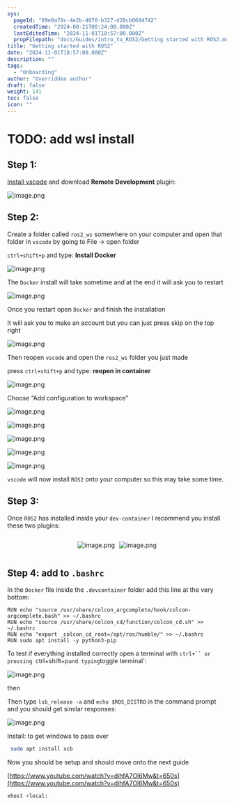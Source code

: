 ```yaml
---
sys:
  pageId: "89e0a78c-4e2b-4070-b327-d28cb0694742"
  createdTime: "2024-08-21T00:24:00.000Z"
  lastEditedTime: "2024-11-01T18:57:00.000Z"
  propFilepath: "docs/Guides/intro_to_ROS2/Getting started with ROS2.md"
title: "Getting started with ROS2"
date: "2024-11-01T18:57:00.000Z"
description: ""
tags:
  - "Onboarding"
author: "Overridden author"
draft: false
weight: 141
toc: false
icon: ""
---
```


# TODO: add wsl install

## Step 1:

[Install vscode](https://code.visualstudio.com/download) and download **Remote Development** plugin:

![image.png](https://prod-files-secure.s3.us-west-2.amazonaws.com/d518164a-d88e-44d1-a4ee-3adb3bd8bce0/efb52993-1881-4a40-b95e-6f020334f022/image.png?X-Amz-Algorithm=AWS4-HMAC-SHA256&X-Amz-Content-Sha256=UNSIGNED-PAYLOAD&X-Amz-Credential=ASIAZI2LB466UESLOPSH%2F20250508%2Fus-west-2%2Fs3%2Faws4_request&X-Amz-Date=20250508T132306Z&X-Amz-Expires=3600&X-Amz-Security-Token=IQoJb3JpZ2luX2VjEM3%2F%2F%2F%2F%2F%2F%2F%2F%2F%2FwEaCXVzLXdlc3QtMiJGMEQCIAZ6J%2FIEokk%2BpgxbzfhlulNkKbGoObzFdf3D2VRDnetTAiBVEytCGZsvsG4041xgQF7CQu62MoH%2BECv9a11l%2FnyNTSr%2FAwh2EAAaDDYzNzQyMzE4MzgwNSIMb4fkoXAodKqZjZmWKtwDCZdWZhV2nVR%2BDjpuQy5f2yr%2BhRiScrkjCYDLICfKtyk3qMSSQAfft5yfsQm7LzWwRyod1xAeiSmhFivu8p9YWo01HROfWvMCKPlby8d1MWkTxwrztFjIVBoWVmfloGsWPBjIPhTRCG5YCAo%2FYAMQ6VTUC0DHz4p8iCBK6O%2BLgTKcw1o8XjNvY2T8ZnXMLtSE0GRVqcapvQomVyvN8MHe9oPiA3LIFqOVUkPlD1hNetNYpTE2FERclnjow%2FKHxXIH3s2fx1dZphrckoSvDdd1JF1nf1rRTYv1ljUGNljgJkftaAEUpPnVCE%2FIBo3%2Fvmuaw%2FL0g0JG6bqi3Rbv1nJ9pezMAyJLS79BOFN5ee3QcQbQs4xs%2BQS9YMs1DtgoG0U0DKyTH%2FONuHKiHwrPsXuyA1%2BE0rcx23AmOXY2LIhoYDV6zrdRlS3yHqcrcszeN2sl%2F3ge7Sp5CFQClpT3Up9RlqCgP7c%2FyYHreEmOnNyZbbef3XHzFZsSSW2ZhS5jk6xkMfV0TTIr%2FpTiO0xnmyZkilrxEb2tBQqT3UeKLGIDxoHdlU6NhDwXsjQ2%2FwZOUV%2BQorGiFEXibvfjJ1ZetnQ310k30A5TSnzQjapQNOMsaIB%2BHaNYIOjd%2FYQKnCkw1MnywAY6pgHMRRnvMMO44AgL5NyGJ6FlfN%2BT6JEO7o8sEVK6%2B%2FJKRdiK%2B3y1OTohNo6fQRKRazz3pLmHSIsG6tCqO7RqRNQsRirTl3JegdBBKY7GVM%2FCZq1yALrOO4xb%2ByDAKRUW2TKDTEv4tTJgNWG5E%2B65yad74Ys%2FJcNQYG7ZZA5klenJmSS0mnC9ct1qNBX7WnzO%2FaliYKfOZorY%2FZFJqEAR3Zowk2jyhFmm&X-Amz-Signature=380a3d830962d9ed05805634d3b92e80821967de805bdfb965ea9d66a78e28dc&X-Amz-SignedHeaders=host&x-id=GetObject)

## Step 2:

Create a folder called `ros2_ws` somewhere on your computer and open that folder in `vscode` by going to File → open folder 

`ctrl+shift+p` and type: **Install Docker**

![image.png](https://prod-files-secure.s3.us-west-2.amazonaws.com/d518164a-d88e-44d1-a4ee-3adb3bd8bce0/2269dc0e-1cd5-47ff-bceb-c04ad9b2eab0/image.png?X-Amz-Algorithm=AWS4-HMAC-SHA256&X-Amz-Content-Sha256=UNSIGNED-PAYLOAD&X-Amz-Credential=ASIAZI2LB466UESLOPSH%2F20250508%2Fus-west-2%2Fs3%2Faws4_request&X-Amz-Date=20250508T132306Z&X-Amz-Expires=3600&X-Amz-Security-Token=IQoJb3JpZ2luX2VjEM3%2F%2F%2F%2F%2F%2F%2F%2F%2F%2FwEaCXVzLXdlc3QtMiJGMEQCIAZ6J%2FIEokk%2BpgxbzfhlulNkKbGoObzFdf3D2VRDnetTAiBVEytCGZsvsG4041xgQF7CQu62MoH%2BECv9a11l%2FnyNTSr%2FAwh2EAAaDDYzNzQyMzE4MzgwNSIMb4fkoXAodKqZjZmWKtwDCZdWZhV2nVR%2BDjpuQy5f2yr%2BhRiScrkjCYDLICfKtyk3qMSSQAfft5yfsQm7LzWwRyod1xAeiSmhFivu8p9YWo01HROfWvMCKPlby8d1MWkTxwrztFjIVBoWVmfloGsWPBjIPhTRCG5YCAo%2FYAMQ6VTUC0DHz4p8iCBK6O%2BLgTKcw1o8XjNvY2T8ZnXMLtSE0GRVqcapvQomVyvN8MHe9oPiA3LIFqOVUkPlD1hNetNYpTE2FERclnjow%2FKHxXIH3s2fx1dZphrckoSvDdd1JF1nf1rRTYv1ljUGNljgJkftaAEUpPnVCE%2FIBo3%2Fvmuaw%2FL0g0JG6bqi3Rbv1nJ9pezMAyJLS79BOFN5ee3QcQbQs4xs%2BQS9YMs1DtgoG0U0DKyTH%2FONuHKiHwrPsXuyA1%2BE0rcx23AmOXY2LIhoYDV6zrdRlS3yHqcrcszeN2sl%2F3ge7Sp5CFQClpT3Up9RlqCgP7c%2FyYHreEmOnNyZbbef3XHzFZsSSW2ZhS5jk6xkMfV0TTIr%2FpTiO0xnmyZkilrxEb2tBQqT3UeKLGIDxoHdlU6NhDwXsjQ2%2FwZOUV%2BQorGiFEXibvfjJ1ZetnQ310k30A5TSnzQjapQNOMsaIB%2BHaNYIOjd%2FYQKnCkw1MnywAY6pgHMRRnvMMO44AgL5NyGJ6FlfN%2BT6JEO7o8sEVK6%2B%2FJKRdiK%2B3y1OTohNo6fQRKRazz3pLmHSIsG6tCqO7RqRNQsRirTl3JegdBBKY7GVM%2FCZq1yALrOO4xb%2ByDAKRUW2TKDTEv4tTJgNWG5E%2B65yad74Ys%2FJcNQYG7ZZA5klenJmSS0mnC9ct1qNBX7WnzO%2FaliYKfOZorY%2FZFJqEAR3Zowk2jyhFmm&X-Amz-Signature=4e0cab2b699b71e4de55ae08bac1b7cdcb61c1632d455a6b4ac7d3d142f8d73a&X-Amz-SignedHeaders=host&x-id=GetObject)

The `Docker` install will take sometime and at the end it will ask you to restart

![image.png](https://prod-files-secure.s3.us-west-2.amazonaws.com/d518164a-d88e-44d1-a4ee-3adb3bd8bce0/ed233f78-be33-4b1f-b89c-9c346c0e961e/image.png?X-Amz-Algorithm=AWS4-HMAC-SHA256&X-Amz-Content-Sha256=UNSIGNED-PAYLOAD&X-Amz-Credential=ASIAZI2LB466UESLOPSH%2F20250508%2Fus-west-2%2Fs3%2Faws4_request&X-Amz-Date=20250508T132306Z&X-Amz-Expires=3600&X-Amz-Security-Token=IQoJb3JpZ2luX2VjEM3%2F%2F%2F%2F%2F%2F%2F%2F%2F%2FwEaCXVzLXdlc3QtMiJGMEQCIAZ6J%2FIEokk%2BpgxbzfhlulNkKbGoObzFdf3D2VRDnetTAiBVEytCGZsvsG4041xgQF7CQu62MoH%2BECv9a11l%2FnyNTSr%2FAwh2EAAaDDYzNzQyMzE4MzgwNSIMb4fkoXAodKqZjZmWKtwDCZdWZhV2nVR%2BDjpuQy5f2yr%2BhRiScrkjCYDLICfKtyk3qMSSQAfft5yfsQm7LzWwRyod1xAeiSmhFivu8p9YWo01HROfWvMCKPlby8d1MWkTxwrztFjIVBoWVmfloGsWPBjIPhTRCG5YCAo%2FYAMQ6VTUC0DHz4p8iCBK6O%2BLgTKcw1o8XjNvY2T8ZnXMLtSE0GRVqcapvQomVyvN8MHe9oPiA3LIFqOVUkPlD1hNetNYpTE2FERclnjow%2FKHxXIH3s2fx1dZphrckoSvDdd1JF1nf1rRTYv1ljUGNljgJkftaAEUpPnVCE%2FIBo3%2Fvmuaw%2FL0g0JG6bqi3Rbv1nJ9pezMAyJLS79BOFN5ee3QcQbQs4xs%2BQS9YMs1DtgoG0U0DKyTH%2FONuHKiHwrPsXuyA1%2BE0rcx23AmOXY2LIhoYDV6zrdRlS3yHqcrcszeN2sl%2F3ge7Sp5CFQClpT3Up9RlqCgP7c%2FyYHreEmOnNyZbbef3XHzFZsSSW2ZhS5jk6xkMfV0TTIr%2FpTiO0xnmyZkilrxEb2tBQqT3UeKLGIDxoHdlU6NhDwXsjQ2%2FwZOUV%2BQorGiFEXibvfjJ1ZetnQ310k30A5TSnzQjapQNOMsaIB%2BHaNYIOjd%2FYQKnCkw1MnywAY6pgHMRRnvMMO44AgL5NyGJ6FlfN%2BT6JEO7o8sEVK6%2B%2FJKRdiK%2B3y1OTohNo6fQRKRazz3pLmHSIsG6tCqO7RqRNQsRirTl3JegdBBKY7GVM%2FCZq1yALrOO4xb%2ByDAKRUW2TKDTEv4tTJgNWG5E%2B65yad74Ys%2FJcNQYG7ZZA5klenJmSS0mnC9ct1qNBX7WnzO%2FaliYKfOZorY%2FZFJqEAR3Zowk2jyhFmm&X-Amz-Signature=0a034ebe24ac357957f4f85e1995000b71d881d67eb6abdb18f1fe3e81761787&X-Amz-SignedHeaders=host&x-id=GetObject)

Once you restart open `Docker` and finish the installation

It will ask you to make an account but you can just press skip on the top right

![image.png](https://prod-files-secure.s3.us-west-2.amazonaws.com/d518164a-d88e-44d1-a4ee-3adb3bd8bce0/21010ad9-1659-4fd9-9f59-9932a09b2a3d/image.png?X-Amz-Algorithm=AWS4-HMAC-SHA256&X-Amz-Content-Sha256=UNSIGNED-PAYLOAD&X-Amz-Credential=ASIAZI2LB466UESLOPSH%2F20250508%2Fus-west-2%2Fs3%2Faws4_request&X-Amz-Date=20250508T132306Z&X-Amz-Expires=3600&X-Amz-Security-Token=IQoJb3JpZ2luX2VjEM3%2F%2F%2F%2F%2F%2F%2F%2F%2F%2FwEaCXVzLXdlc3QtMiJGMEQCIAZ6J%2FIEokk%2BpgxbzfhlulNkKbGoObzFdf3D2VRDnetTAiBVEytCGZsvsG4041xgQF7CQu62MoH%2BECv9a11l%2FnyNTSr%2FAwh2EAAaDDYzNzQyMzE4MzgwNSIMb4fkoXAodKqZjZmWKtwDCZdWZhV2nVR%2BDjpuQy5f2yr%2BhRiScrkjCYDLICfKtyk3qMSSQAfft5yfsQm7LzWwRyod1xAeiSmhFivu8p9YWo01HROfWvMCKPlby8d1MWkTxwrztFjIVBoWVmfloGsWPBjIPhTRCG5YCAo%2FYAMQ6VTUC0DHz4p8iCBK6O%2BLgTKcw1o8XjNvY2T8ZnXMLtSE0GRVqcapvQomVyvN8MHe9oPiA3LIFqOVUkPlD1hNetNYpTE2FERclnjow%2FKHxXIH3s2fx1dZphrckoSvDdd1JF1nf1rRTYv1ljUGNljgJkftaAEUpPnVCE%2FIBo3%2Fvmuaw%2FL0g0JG6bqi3Rbv1nJ9pezMAyJLS79BOFN5ee3QcQbQs4xs%2BQS9YMs1DtgoG0U0DKyTH%2FONuHKiHwrPsXuyA1%2BE0rcx23AmOXY2LIhoYDV6zrdRlS3yHqcrcszeN2sl%2F3ge7Sp5CFQClpT3Up9RlqCgP7c%2FyYHreEmOnNyZbbef3XHzFZsSSW2ZhS5jk6xkMfV0TTIr%2FpTiO0xnmyZkilrxEb2tBQqT3UeKLGIDxoHdlU6NhDwXsjQ2%2FwZOUV%2BQorGiFEXibvfjJ1ZetnQ310k30A5TSnzQjapQNOMsaIB%2BHaNYIOjd%2FYQKnCkw1MnywAY6pgHMRRnvMMO44AgL5NyGJ6FlfN%2BT6JEO7o8sEVK6%2B%2FJKRdiK%2B3y1OTohNo6fQRKRazz3pLmHSIsG6tCqO7RqRNQsRirTl3JegdBBKY7GVM%2FCZq1yALrOO4xb%2ByDAKRUW2TKDTEv4tTJgNWG5E%2B65yad74Ys%2FJcNQYG7ZZA5klenJmSS0mnC9ct1qNBX7WnzO%2FaliYKfOZorY%2FZFJqEAR3Zowk2jyhFmm&X-Amz-Signature=faeb732903941106c0899d529dc6db76eebea0388319397d9f0733ab7dfba042&X-Amz-SignedHeaders=host&x-id=GetObject)

Then reopen `vscode` and open the `ros2_ws` folder you just made

press `ctrl+shift+p` and type: **reopen in container**

![image.png](https://prod-files-secure.s3.us-west-2.amazonaws.com/d518164a-d88e-44d1-a4ee-3adb3bd8bce0/4e93b8c2-41ad-488c-8095-c74205196118/image.png?X-Amz-Algorithm=AWS4-HMAC-SHA256&X-Amz-Content-Sha256=UNSIGNED-PAYLOAD&X-Amz-Credential=ASIAZI2LB466UESLOPSH%2F20250508%2Fus-west-2%2Fs3%2Faws4_request&X-Amz-Date=20250508T132306Z&X-Amz-Expires=3600&X-Amz-Security-Token=IQoJb3JpZ2luX2VjEM3%2F%2F%2F%2F%2F%2F%2F%2F%2F%2FwEaCXVzLXdlc3QtMiJGMEQCIAZ6J%2FIEokk%2BpgxbzfhlulNkKbGoObzFdf3D2VRDnetTAiBVEytCGZsvsG4041xgQF7CQu62MoH%2BECv9a11l%2FnyNTSr%2FAwh2EAAaDDYzNzQyMzE4MzgwNSIMb4fkoXAodKqZjZmWKtwDCZdWZhV2nVR%2BDjpuQy5f2yr%2BhRiScrkjCYDLICfKtyk3qMSSQAfft5yfsQm7LzWwRyod1xAeiSmhFivu8p9YWo01HROfWvMCKPlby8d1MWkTxwrztFjIVBoWVmfloGsWPBjIPhTRCG5YCAo%2FYAMQ6VTUC0DHz4p8iCBK6O%2BLgTKcw1o8XjNvY2T8ZnXMLtSE0GRVqcapvQomVyvN8MHe9oPiA3LIFqOVUkPlD1hNetNYpTE2FERclnjow%2FKHxXIH3s2fx1dZphrckoSvDdd1JF1nf1rRTYv1ljUGNljgJkftaAEUpPnVCE%2FIBo3%2Fvmuaw%2FL0g0JG6bqi3Rbv1nJ9pezMAyJLS79BOFN5ee3QcQbQs4xs%2BQS9YMs1DtgoG0U0DKyTH%2FONuHKiHwrPsXuyA1%2BE0rcx23AmOXY2LIhoYDV6zrdRlS3yHqcrcszeN2sl%2F3ge7Sp5CFQClpT3Up9RlqCgP7c%2FyYHreEmOnNyZbbef3XHzFZsSSW2ZhS5jk6xkMfV0TTIr%2FpTiO0xnmyZkilrxEb2tBQqT3UeKLGIDxoHdlU6NhDwXsjQ2%2FwZOUV%2BQorGiFEXibvfjJ1ZetnQ310k30A5TSnzQjapQNOMsaIB%2BHaNYIOjd%2FYQKnCkw1MnywAY6pgHMRRnvMMO44AgL5NyGJ6FlfN%2BT6JEO7o8sEVK6%2B%2FJKRdiK%2B3y1OTohNo6fQRKRazz3pLmHSIsG6tCqO7RqRNQsRirTl3JegdBBKY7GVM%2FCZq1yALrOO4xb%2ByDAKRUW2TKDTEv4tTJgNWG5E%2B65yad74Ys%2FJcNQYG7ZZA5klenJmSS0mnC9ct1qNBX7WnzO%2FaliYKfOZorY%2FZFJqEAR3Zowk2jyhFmm&X-Amz-Signature=2fc6af7a19248055598da1332429ff8f941d427f21b13c8b72dbb1012e419439&X-Amz-SignedHeaders=host&x-id=GetObject)

Choose “Add configuration to workspace”

![image.png](https://prod-files-secure.s3.us-west-2.amazonaws.com/d518164a-d88e-44d1-a4ee-3adb3bd8bce0/9560b282-5060-4989-ba37-97e7b2c22476/image.png?X-Amz-Algorithm=AWS4-HMAC-SHA256&X-Amz-Content-Sha256=UNSIGNED-PAYLOAD&X-Amz-Credential=ASIAZI2LB466UESLOPSH%2F20250508%2Fus-west-2%2Fs3%2Faws4_request&X-Amz-Date=20250508T132306Z&X-Amz-Expires=3600&X-Amz-Security-Token=IQoJb3JpZ2luX2VjEM3%2F%2F%2F%2F%2F%2F%2F%2F%2F%2FwEaCXVzLXdlc3QtMiJGMEQCIAZ6J%2FIEokk%2BpgxbzfhlulNkKbGoObzFdf3D2VRDnetTAiBVEytCGZsvsG4041xgQF7CQu62MoH%2BECv9a11l%2FnyNTSr%2FAwh2EAAaDDYzNzQyMzE4MzgwNSIMb4fkoXAodKqZjZmWKtwDCZdWZhV2nVR%2BDjpuQy5f2yr%2BhRiScrkjCYDLICfKtyk3qMSSQAfft5yfsQm7LzWwRyod1xAeiSmhFivu8p9YWo01HROfWvMCKPlby8d1MWkTxwrztFjIVBoWVmfloGsWPBjIPhTRCG5YCAo%2FYAMQ6VTUC0DHz4p8iCBK6O%2BLgTKcw1o8XjNvY2T8ZnXMLtSE0GRVqcapvQomVyvN8MHe9oPiA3LIFqOVUkPlD1hNetNYpTE2FERclnjow%2FKHxXIH3s2fx1dZphrckoSvDdd1JF1nf1rRTYv1ljUGNljgJkftaAEUpPnVCE%2FIBo3%2Fvmuaw%2FL0g0JG6bqi3Rbv1nJ9pezMAyJLS79BOFN5ee3QcQbQs4xs%2BQS9YMs1DtgoG0U0DKyTH%2FONuHKiHwrPsXuyA1%2BE0rcx23AmOXY2LIhoYDV6zrdRlS3yHqcrcszeN2sl%2F3ge7Sp5CFQClpT3Up9RlqCgP7c%2FyYHreEmOnNyZbbef3XHzFZsSSW2ZhS5jk6xkMfV0TTIr%2FpTiO0xnmyZkilrxEb2tBQqT3UeKLGIDxoHdlU6NhDwXsjQ2%2FwZOUV%2BQorGiFEXibvfjJ1ZetnQ310k30A5TSnzQjapQNOMsaIB%2BHaNYIOjd%2FYQKnCkw1MnywAY6pgHMRRnvMMO44AgL5NyGJ6FlfN%2BT6JEO7o8sEVK6%2B%2FJKRdiK%2B3y1OTohNo6fQRKRazz3pLmHSIsG6tCqO7RqRNQsRirTl3JegdBBKY7GVM%2FCZq1yALrOO4xb%2ByDAKRUW2TKDTEv4tTJgNWG5E%2B65yad74Ys%2FJcNQYG7ZZA5klenJmSS0mnC9ct1qNBX7WnzO%2FaliYKfOZorY%2FZFJqEAR3Zowk2jyhFmm&X-Amz-Signature=6abbe56225d171aef9e299208af91849d68f6530a6092802c9311addf3a7a1de&X-Amz-SignedHeaders=host&x-id=GetObject)

![image.png](https://prod-files-secure.s3.us-west-2.amazonaws.com/d518164a-d88e-44d1-a4ee-3adb3bd8bce0/2ee63f81-886b-48e8-a553-dc6e5eac99e4/image.png?X-Amz-Algorithm=AWS4-HMAC-SHA256&X-Amz-Content-Sha256=UNSIGNED-PAYLOAD&X-Amz-Credential=ASIAZI2LB466UESLOPSH%2F20250508%2Fus-west-2%2Fs3%2Faws4_request&X-Amz-Date=20250508T132306Z&X-Amz-Expires=3600&X-Amz-Security-Token=IQoJb3JpZ2luX2VjEM3%2F%2F%2F%2F%2F%2F%2F%2F%2F%2FwEaCXVzLXdlc3QtMiJGMEQCIAZ6J%2FIEokk%2BpgxbzfhlulNkKbGoObzFdf3D2VRDnetTAiBVEytCGZsvsG4041xgQF7CQu62MoH%2BECv9a11l%2FnyNTSr%2FAwh2EAAaDDYzNzQyMzE4MzgwNSIMb4fkoXAodKqZjZmWKtwDCZdWZhV2nVR%2BDjpuQy5f2yr%2BhRiScrkjCYDLICfKtyk3qMSSQAfft5yfsQm7LzWwRyod1xAeiSmhFivu8p9YWo01HROfWvMCKPlby8d1MWkTxwrztFjIVBoWVmfloGsWPBjIPhTRCG5YCAo%2FYAMQ6VTUC0DHz4p8iCBK6O%2BLgTKcw1o8XjNvY2T8ZnXMLtSE0GRVqcapvQomVyvN8MHe9oPiA3LIFqOVUkPlD1hNetNYpTE2FERclnjow%2FKHxXIH3s2fx1dZphrckoSvDdd1JF1nf1rRTYv1ljUGNljgJkftaAEUpPnVCE%2FIBo3%2Fvmuaw%2FL0g0JG6bqi3Rbv1nJ9pezMAyJLS79BOFN5ee3QcQbQs4xs%2BQS9YMs1DtgoG0U0DKyTH%2FONuHKiHwrPsXuyA1%2BE0rcx23AmOXY2LIhoYDV6zrdRlS3yHqcrcszeN2sl%2F3ge7Sp5CFQClpT3Up9RlqCgP7c%2FyYHreEmOnNyZbbef3XHzFZsSSW2ZhS5jk6xkMfV0TTIr%2FpTiO0xnmyZkilrxEb2tBQqT3UeKLGIDxoHdlU6NhDwXsjQ2%2FwZOUV%2BQorGiFEXibvfjJ1ZetnQ310k30A5TSnzQjapQNOMsaIB%2BHaNYIOjd%2FYQKnCkw1MnywAY6pgHMRRnvMMO44AgL5NyGJ6FlfN%2BT6JEO7o8sEVK6%2B%2FJKRdiK%2B3y1OTohNo6fQRKRazz3pLmHSIsG6tCqO7RqRNQsRirTl3JegdBBKY7GVM%2FCZq1yALrOO4xb%2ByDAKRUW2TKDTEv4tTJgNWG5E%2B65yad74Ys%2FJcNQYG7ZZA5klenJmSS0mnC9ct1qNBX7WnzO%2FaliYKfOZorY%2FZFJqEAR3Zowk2jyhFmm&X-Amz-Signature=39290f88d7d36ce8b02c6b2b7b50a6d53e2865f2d604351652b88a2b115979b6&X-Amz-SignedHeaders=host&x-id=GetObject)

![image.png](https://prod-files-secure.s3.us-west-2.amazonaws.com/d518164a-d88e-44d1-a4ee-3adb3bd8bce0/ae1580b2-b048-407e-aed9-b584224a7a04/image.png?X-Amz-Algorithm=AWS4-HMAC-SHA256&X-Amz-Content-Sha256=UNSIGNED-PAYLOAD&X-Amz-Credential=ASIAZI2LB466UESLOPSH%2F20250508%2Fus-west-2%2Fs3%2Faws4_request&X-Amz-Date=20250508T132306Z&X-Amz-Expires=3600&X-Amz-Security-Token=IQoJb3JpZ2luX2VjEM3%2F%2F%2F%2F%2F%2F%2F%2F%2F%2FwEaCXVzLXdlc3QtMiJGMEQCIAZ6J%2FIEokk%2BpgxbzfhlulNkKbGoObzFdf3D2VRDnetTAiBVEytCGZsvsG4041xgQF7CQu62MoH%2BECv9a11l%2FnyNTSr%2FAwh2EAAaDDYzNzQyMzE4MzgwNSIMb4fkoXAodKqZjZmWKtwDCZdWZhV2nVR%2BDjpuQy5f2yr%2BhRiScrkjCYDLICfKtyk3qMSSQAfft5yfsQm7LzWwRyod1xAeiSmhFivu8p9YWo01HROfWvMCKPlby8d1MWkTxwrztFjIVBoWVmfloGsWPBjIPhTRCG5YCAo%2FYAMQ6VTUC0DHz4p8iCBK6O%2BLgTKcw1o8XjNvY2T8ZnXMLtSE0GRVqcapvQomVyvN8MHe9oPiA3LIFqOVUkPlD1hNetNYpTE2FERclnjow%2FKHxXIH3s2fx1dZphrckoSvDdd1JF1nf1rRTYv1ljUGNljgJkftaAEUpPnVCE%2FIBo3%2Fvmuaw%2FL0g0JG6bqi3Rbv1nJ9pezMAyJLS79BOFN5ee3QcQbQs4xs%2BQS9YMs1DtgoG0U0DKyTH%2FONuHKiHwrPsXuyA1%2BE0rcx23AmOXY2LIhoYDV6zrdRlS3yHqcrcszeN2sl%2F3ge7Sp5CFQClpT3Up9RlqCgP7c%2FyYHreEmOnNyZbbef3XHzFZsSSW2ZhS5jk6xkMfV0TTIr%2FpTiO0xnmyZkilrxEb2tBQqT3UeKLGIDxoHdlU6NhDwXsjQ2%2FwZOUV%2BQorGiFEXibvfjJ1ZetnQ310k30A5TSnzQjapQNOMsaIB%2BHaNYIOjd%2FYQKnCkw1MnywAY6pgHMRRnvMMO44AgL5NyGJ6FlfN%2BT6JEO7o8sEVK6%2B%2FJKRdiK%2B3y1OTohNo6fQRKRazz3pLmHSIsG6tCqO7RqRNQsRirTl3JegdBBKY7GVM%2FCZq1yALrOO4xb%2ByDAKRUW2TKDTEv4tTJgNWG5E%2B65yad74Ys%2FJcNQYG7ZZA5klenJmSS0mnC9ct1qNBX7WnzO%2FaliYKfOZorY%2FZFJqEAR3Zowk2jyhFmm&X-Amz-Signature=97798c22f14b42a3937ca0e000a447c4499e87885cfc615cccbdb702d7e6f75d&X-Amz-SignedHeaders=host&x-id=GetObject)

![image.png](https://prod-files-secure.s3.us-west-2.amazonaws.com/d518164a-d88e-44d1-a4ee-3adb3bd8bce0/53255b28-f75e-430f-b9e3-c0ac8577e42b/image.png?X-Amz-Algorithm=AWS4-HMAC-SHA256&X-Amz-Content-Sha256=UNSIGNED-PAYLOAD&X-Amz-Credential=ASIAZI2LB466UESLOPSH%2F20250508%2Fus-west-2%2Fs3%2Faws4_request&X-Amz-Date=20250508T132306Z&X-Amz-Expires=3600&X-Amz-Security-Token=IQoJb3JpZ2luX2VjEM3%2F%2F%2F%2F%2F%2F%2F%2F%2F%2FwEaCXVzLXdlc3QtMiJGMEQCIAZ6J%2FIEokk%2BpgxbzfhlulNkKbGoObzFdf3D2VRDnetTAiBVEytCGZsvsG4041xgQF7CQu62MoH%2BECv9a11l%2FnyNTSr%2FAwh2EAAaDDYzNzQyMzE4MzgwNSIMb4fkoXAodKqZjZmWKtwDCZdWZhV2nVR%2BDjpuQy5f2yr%2BhRiScrkjCYDLICfKtyk3qMSSQAfft5yfsQm7LzWwRyod1xAeiSmhFivu8p9YWo01HROfWvMCKPlby8d1MWkTxwrztFjIVBoWVmfloGsWPBjIPhTRCG5YCAo%2FYAMQ6VTUC0DHz4p8iCBK6O%2BLgTKcw1o8XjNvY2T8ZnXMLtSE0GRVqcapvQomVyvN8MHe9oPiA3LIFqOVUkPlD1hNetNYpTE2FERclnjow%2FKHxXIH3s2fx1dZphrckoSvDdd1JF1nf1rRTYv1ljUGNljgJkftaAEUpPnVCE%2FIBo3%2Fvmuaw%2FL0g0JG6bqi3Rbv1nJ9pezMAyJLS79BOFN5ee3QcQbQs4xs%2BQS9YMs1DtgoG0U0DKyTH%2FONuHKiHwrPsXuyA1%2BE0rcx23AmOXY2LIhoYDV6zrdRlS3yHqcrcszeN2sl%2F3ge7Sp5CFQClpT3Up9RlqCgP7c%2FyYHreEmOnNyZbbef3XHzFZsSSW2ZhS5jk6xkMfV0TTIr%2FpTiO0xnmyZkilrxEb2tBQqT3UeKLGIDxoHdlU6NhDwXsjQ2%2FwZOUV%2BQorGiFEXibvfjJ1ZetnQ310k30A5TSnzQjapQNOMsaIB%2BHaNYIOjd%2FYQKnCkw1MnywAY6pgHMRRnvMMO44AgL5NyGJ6FlfN%2BT6JEO7o8sEVK6%2B%2FJKRdiK%2B3y1OTohNo6fQRKRazz3pLmHSIsG6tCqO7RqRNQsRirTl3JegdBBKY7GVM%2FCZq1yALrOO4xb%2ByDAKRUW2TKDTEv4tTJgNWG5E%2B65yad74Ys%2FJcNQYG7ZZA5klenJmSS0mnC9ct1qNBX7WnzO%2FaliYKfOZorY%2FZFJqEAR3Zowk2jyhFmm&X-Amz-Signature=d96eb2a1e9ef023a4423ad9aeed0cf4753bb706e3695e0e7d548690c2dc8ff55&X-Amz-SignedHeaders=host&x-id=GetObject)

![image.png](https://prod-files-secure.s3.us-west-2.amazonaws.com/d518164a-d88e-44d1-a4ee-3adb3bd8bce0/7c562767-5af9-4ffb-97d1-327bcdf4ee00/image.png?X-Amz-Algorithm=AWS4-HMAC-SHA256&X-Amz-Content-Sha256=UNSIGNED-PAYLOAD&X-Amz-Credential=ASIAZI2LB466UESLOPSH%2F20250508%2Fus-west-2%2Fs3%2Faws4_request&X-Amz-Date=20250508T132306Z&X-Amz-Expires=3600&X-Amz-Security-Token=IQoJb3JpZ2luX2VjEM3%2F%2F%2F%2F%2F%2F%2F%2F%2F%2FwEaCXVzLXdlc3QtMiJGMEQCIAZ6J%2FIEokk%2BpgxbzfhlulNkKbGoObzFdf3D2VRDnetTAiBVEytCGZsvsG4041xgQF7CQu62MoH%2BECv9a11l%2FnyNTSr%2FAwh2EAAaDDYzNzQyMzE4MzgwNSIMb4fkoXAodKqZjZmWKtwDCZdWZhV2nVR%2BDjpuQy5f2yr%2BhRiScrkjCYDLICfKtyk3qMSSQAfft5yfsQm7LzWwRyod1xAeiSmhFivu8p9YWo01HROfWvMCKPlby8d1MWkTxwrztFjIVBoWVmfloGsWPBjIPhTRCG5YCAo%2FYAMQ6VTUC0DHz4p8iCBK6O%2BLgTKcw1o8XjNvY2T8ZnXMLtSE0GRVqcapvQomVyvN8MHe9oPiA3LIFqOVUkPlD1hNetNYpTE2FERclnjow%2FKHxXIH3s2fx1dZphrckoSvDdd1JF1nf1rRTYv1ljUGNljgJkftaAEUpPnVCE%2FIBo3%2Fvmuaw%2FL0g0JG6bqi3Rbv1nJ9pezMAyJLS79BOFN5ee3QcQbQs4xs%2BQS9YMs1DtgoG0U0DKyTH%2FONuHKiHwrPsXuyA1%2BE0rcx23AmOXY2LIhoYDV6zrdRlS3yHqcrcszeN2sl%2F3ge7Sp5CFQClpT3Up9RlqCgP7c%2FyYHreEmOnNyZbbef3XHzFZsSSW2ZhS5jk6xkMfV0TTIr%2FpTiO0xnmyZkilrxEb2tBQqT3UeKLGIDxoHdlU6NhDwXsjQ2%2FwZOUV%2BQorGiFEXibvfjJ1ZetnQ310k30A5TSnzQjapQNOMsaIB%2BHaNYIOjd%2FYQKnCkw1MnywAY6pgHMRRnvMMO44AgL5NyGJ6FlfN%2BT6JEO7o8sEVK6%2B%2FJKRdiK%2B3y1OTohNo6fQRKRazz3pLmHSIsG6tCqO7RqRNQsRirTl3JegdBBKY7GVM%2FCZq1yALrOO4xb%2ByDAKRUW2TKDTEv4tTJgNWG5E%2B65yad74Ys%2FJcNQYG7ZZA5klenJmSS0mnC9ct1qNBX7WnzO%2FaliYKfOZorY%2FZFJqEAR3Zowk2jyhFmm&X-Amz-Signature=d032dc0c556ab36c8c1ea6f353561e92c6379dabae7b8f15797e87bc39970413&X-Amz-SignedHeaders=host&x-id=GetObject)

`vscode` will now install `ROS2` onto your computer so this may take some time.

## Step 3:

Once `ROS2` has installed inside your `dev-container` I recommend you install these two plugins:

<div style="display: flex;flex-direction: row; column-gap:10px; max-width: 630px;justify-content: center;">
<div>

![image.png](https://prod-files-secure.s3.us-west-2.amazonaws.com/d518164a-d88e-44d1-a4ee-3adb3bd8bce0/3fc3d550-5a54-4ba1-ba6b-faa01cdb7369/image.png?X-Amz-Algorithm=AWS4-HMAC-SHA256&X-Amz-Content-Sha256=UNSIGNED-PAYLOAD&X-Amz-Credential=ASIAZI2LB466WPQUZJYD%2F20250508%2Fus-west-2%2Fs3%2Faws4_request&X-Amz-Date=20250508T132311Z&X-Amz-Expires=3600&X-Amz-Security-Token=IQoJb3JpZ2luX2VjEM3%2F%2F%2F%2F%2F%2F%2F%2F%2F%2FwEaCXVzLXdlc3QtMiJHMEUCIQDvzo9%2BJfU2CUyC7WVwrCrZVUNXr9TPKi8rqfjBo3dafwIgAaArJv1oiLiX0lSHpbATZ6Vg%2BNFF0HiwEcPLzfwp85Yq%2FwMIdhAAGgw2Mzc0MjMxODM4MDUiDNDnbuVyijjDieJvECrcA19qvbI%2F3fr6cos6%2FLl7JO1j1y6KPDBn3%2FiEoTNLxyRgABGU12N0pXEy7btK5E6yYnuzkqmE%2BhzFbsLg3feP%2FXH8EWSNHKLzC8XkgKZGRA9%2B1BhVZJTz8QL0vi%2B8DR54u8IiMOWHs6gaLa3fORAMoSLEw%2BHkjL2yOMRWgR824gyNxRegJknbo%2BSGtI6qECF%2BnrEKje3VM89OHeWE1txXuY%2FIHXSbdNnS1OMUnYxEusxYzN4o96ldA5kJ5bMIABfCRY7y%2B4sagUMmITUOKfHGkv334yuUj8dxUFOMhizeYLXLjsFt2riDeK62zuYfe6mjaKmN0KExZJCiZaft5YUvuHULEdCcSNb4%2B49Jamr%2BKdJK96Kt3t7R99cCxwuqjYgtwEJGvTSloZHo6uNYpTxSKB8oXnR0p2SELOk%2F%2BbonPv1fqJeafIP94kQ2Ti2Gl%2FGz9uMd8m%2FwvA9OaHGFtvBzvV98vfSetkF5qcoWQpP7wfL%2BbHUiPXJ3bo4j5q1DDDAF8edFxFzvRDyTDG7t%2BQT1qlNEIMLUL7zoUe9xWKZyBFAbFE%2BsPW86dUXgPezXAf4UyBbBSA7akQs4uPVE8FgR5W3nmeH3gRCA%2B9%2BJ0cEJkphsWTTp2ylKE9b1utMoMLbK8sAGOqUBzEbBJKZ4MxYiy5jNpaBD07aiKIt0fQOfP0WX1BQzcUdsCoAGUQUizxJzgPvV1QUdZJI8CfSJ0uOOgnEwBmrG%2BBGepgGkqA5H4iksZtxBIebq%2BcooUBxP%2BGG0W5fXVj9496Z9Op77dyVFcmmqJFwyh1GIKRTXDGDfc3kSSLgDUSDGun%2FVYTtBbvAjFWbg7qqdyVXjTLcA1S8HPs%2Fzcz8YR%2BDIBIZm&X-Amz-Signature=d4762e505ef3452fbf67c5ff41cd9ef445e47e24ee68dc64816766c8ee81b348&X-Amz-SignedHeaders=host&x-id=GetObject)

</div>
<div>

![image.png](https://prod-files-secure.s3.us-west-2.amazonaws.com/d518164a-d88e-44d1-a4ee-3adb3bd8bce0/d994cc66-13c2-4093-a5a3-f84cf4601a82/image.png?X-Amz-Algorithm=AWS4-HMAC-SHA256&X-Amz-Content-Sha256=UNSIGNED-PAYLOAD&X-Amz-Credential=ASIAZI2LB4662BH4UEQX%2F20250508%2Fus-west-2%2Fs3%2Faws4_request&X-Amz-Date=20250508T132312Z&X-Amz-Expires=3600&X-Amz-Security-Token=IQoJb3JpZ2luX2VjEM3%2F%2F%2F%2F%2F%2F%2F%2F%2F%2FwEaCXVzLXdlc3QtMiJIMEYCIQDGXADmnVxurnlr20qWrgzTBOvG%2BXPlMZWIG69wPf4ThQIhAMV0xVK%2BURjsGa0lZ5QXdoKDDd1aTqE6WjEvWatdZYECKv8DCHYQABoMNjM3NDIzMTgzODA1IgyXsNz%2BZbAO7eTN7wAq3APPJ0mRWTMdA2L5PbFhnhQ2uKzhs6pUjZ1RTiWrEK1uqVMspsIC5%2FF0XT2bLJHd87AmznK5AnzelqO%2Fo3w%2FXXwZkaRKRjmRTyFwHkpVxAMZSJ9armjUyRB%2FbIXjoD%2FQ4XFgXv%2BOFyvMHW1v835XJbGfI3UYKLmHjHD3VQIePUtZGhBwZL5zXCKSsSj38vvXzGg1KM2dkD00R86GZQcMV9gNvWNCofAoGGsnYCgA0F2O6YppmP52buLxupLes%2Bsh9eP5ebYPqEC1jAaHTZdEmR05RR4vzuhIN3Vt9u4BmHelP%2FoGLXE9ZXH9UFLMy3p7a5cuDllJeaIL5GJ9LfWNBbomsmD3gd9WrqNbBORCMGYAGu%2B6szQMBnu6tWxWC12Om0UfVF46taM921fnysPZCIUUuiDZu%2F8hhiwgf769oMgJdny0tW%2BvFA4wziQX7YsPuv977W%2BX5CPQ59SU8%2BG71T5blic%2FWoZ8iVDwuyLqhLuz4GwYI57nFrBsRADb14fMgpiQ0ZIlhixUvixS7ngWB7s22sqT8%2B%2FlO3fLG4g%2FSEiS51z4mAX9jo7nVimFxw%2Bd23bt0%2BSGZRuQct7AuKHZLHS50sV6yQzXPxiigO6VIg0rB3d7fGnm7x%2Fj090lYDCtyvLABjqkAaKRnPG6TWafTIEM%2BEHvsnSCr%2FmIzxDPc3eY%2FPTadyrE4RymX6ejW28sshNyhqR1ZBeG%2BZhzDp4iqOmjBxlopvnsYxAYQh%2F%2BuPXGQJmLQOgX6qVQfqFv4hRWGqADLctSdQ3oc6VTkwDDNgrVQuzIYpjsUcc9wEJVa7%2F7lLnmkFa%2FcB3w1YhBprESsC2B73Eoqe5F1%2F7WAK19Z%2BuOFZxch9Rc1qOm&X-Amz-Signature=22070877ad92a2f46f9b64d440705385c366670e16d306dd84a8bb7c1b40087a&X-Amz-SignedHeaders=host&x-id=GetObject)

</div>
</div>

## Step 4: add to `.bashrc`

In the `Docker` file inside the `.devcontainer` folder add this line at the very bottom: 

```docker
RUN echo "source /usr/share/colcon_argcomplete/hook/colcon-argcomplete.bash" >> ~/.bashrc
RUN echo "source /usr/share/colcon_cd/function/colcon_cd.sh" >> ~/.bashrc
RUN echo "export _colcon_cd_root=/opt/ros/humble/" >> ~/.bashrc
RUN sudo apt install -y python3-pip 
```

To test if everything installed correctly open a terminal with `ctrl+`` or pressing `ctrl+shift+p` and typing `toggle terminal`:

![image.png](https://prod-files-secure.s3.us-west-2.amazonaws.com/d518164a-d88e-44d1-a4ee-3adb3bd8bce0/6a4943d8-b04e-4c02-9a58-775f3384d1a5/image.png?X-Amz-Algorithm=AWS4-HMAC-SHA256&X-Amz-Content-Sha256=UNSIGNED-PAYLOAD&X-Amz-Credential=ASIAZI2LB466UESLOPSH%2F20250508%2Fus-west-2%2Fs3%2Faws4_request&X-Amz-Date=20250508T132306Z&X-Amz-Expires=3600&X-Amz-Security-Token=IQoJb3JpZ2luX2VjEM3%2F%2F%2F%2F%2F%2F%2F%2F%2F%2FwEaCXVzLXdlc3QtMiJGMEQCIAZ6J%2FIEokk%2BpgxbzfhlulNkKbGoObzFdf3D2VRDnetTAiBVEytCGZsvsG4041xgQF7CQu62MoH%2BECv9a11l%2FnyNTSr%2FAwh2EAAaDDYzNzQyMzE4MzgwNSIMb4fkoXAodKqZjZmWKtwDCZdWZhV2nVR%2BDjpuQy5f2yr%2BhRiScrkjCYDLICfKtyk3qMSSQAfft5yfsQm7LzWwRyod1xAeiSmhFivu8p9YWo01HROfWvMCKPlby8d1MWkTxwrztFjIVBoWVmfloGsWPBjIPhTRCG5YCAo%2FYAMQ6VTUC0DHz4p8iCBK6O%2BLgTKcw1o8XjNvY2T8ZnXMLtSE0GRVqcapvQomVyvN8MHe9oPiA3LIFqOVUkPlD1hNetNYpTE2FERclnjow%2FKHxXIH3s2fx1dZphrckoSvDdd1JF1nf1rRTYv1ljUGNljgJkftaAEUpPnVCE%2FIBo3%2Fvmuaw%2FL0g0JG6bqi3Rbv1nJ9pezMAyJLS79BOFN5ee3QcQbQs4xs%2BQS9YMs1DtgoG0U0DKyTH%2FONuHKiHwrPsXuyA1%2BE0rcx23AmOXY2LIhoYDV6zrdRlS3yHqcrcszeN2sl%2F3ge7Sp5CFQClpT3Up9RlqCgP7c%2FyYHreEmOnNyZbbef3XHzFZsSSW2ZhS5jk6xkMfV0TTIr%2FpTiO0xnmyZkilrxEb2tBQqT3UeKLGIDxoHdlU6NhDwXsjQ2%2FwZOUV%2BQorGiFEXibvfjJ1ZetnQ310k30A5TSnzQjapQNOMsaIB%2BHaNYIOjd%2FYQKnCkw1MnywAY6pgHMRRnvMMO44AgL5NyGJ6FlfN%2BT6JEO7o8sEVK6%2B%2FJKRdiK%2B3y1OTohNo6fQRKRazz3pLmHSIsG6tCqO7RqRNQsRirTl3JegdBBKY7GVM%2FCZq1yALrOO4xb%2ByDAKRUW2TKDTEv4tTJgNWG5E%2B65yad74Ys%2FJcNQYG7ZZA5klenJmSS0mnC9ct1qNBX7WnzO%2FaliYKfOZorY%2FZFJqEAR3Zowk2jyhFmm&X-Amz-Signature=25aaaabaefa15a127a58d15ec0e301186f4273cd09eba5c86bce823931dbfadb&X-Amz-SignedHeaders=host&x-id=GetObject)

then 

Then type `lsb_release -a` and `echo $ROS_DISTRO` in the command prompt and you should get similar responses:

![image.png](https://prod-files-secure.s3.us-west-2.amazonaws.com/d518164a-d88e-44d1-a4ee-3adb3bd8bce0/3e635dec-a805-4e85-8b9e-d000e5b71a4e/image.png?X-Amz-Algorithm=AWS4-HMAC-SHA256&X-Amz-Content-Sha256=UNSIGNED-PAYLOAD&X-Amz-Credential=ASIAZI2LB466UESLOPSH%2F20250508%2Fus-west-2%2Fs3%2Faws4_request&X-Amz-Date=20250508T132306Z&X-Amz-Expires=3600&X-Amz-Security-Token=IQoJb3JpZ2luX2VjEM3%2F%2F%2F%2F%2F%2F%2F%2F%2F%2FwEaCXVzLXdlc3QtMiJGMEQCIAZ6J%2FIEokk%2BpgxbzfhlulNkKbGoObzFdf3D2VRDnetTAiBVEytCGZsvsG4041xgQF7CQu62MoH%2BECv9a11l%2FnyNTSr%2FAwh2EAAaDDYzNzQyMzE4MzgwNSIMb4fkoXAodKqZjZmWKtwDCZdWZhV2nVR%2BDjpuQy5f2yr%2BhRiScrkjCYDLICfKtyk3qMSSQAfft5yfsQm7LzWwRyod1xAeiSmhFivu8p9YWo01HROfWvMCKPlby8d1MWkTxwrztFjIVBoWVmfloGsWPBjIPhTRCG5YCAo%2FYAMQ6VTUC0DHz4p8iCBK6O%2BLgTKcw1o8XjNvY2T8ZnXMLtSE0GRVqcapvQomVyvN8MHe9oPiA3LIFqOVUkPlD1hNetNYpTE2FERclnjow%2FKHxXIH3s2fx1dZphrckoSvDdd1JF1nf1rRTYv1ljUGNljgJkftaAEUpPnVCE%2FIBo3%2Fvmuaw%2FL0g0JG6bqi3Rbv1nJ9pezMAyJLS79BOFN5ee3QcQbQs4xs%2BQS9YMs1DtgoG0U0DKyTH%2FONuHKiHwrPsXuyA1%2BE0rcx23AmOXY2LIhoYDV6zrdRlS3yHqcrcszeN2sl%2F3ge7Sp5CFQClpT3Up9RlqCgP7c%2FyYHreEmOnNyZbbef3XHzFZsSSW2ZhS5jk6xkMfV0TTIr%2FpTiO0xnmyZkilrxEb2tBQqT3UeKLGIDxoHdlU6NhDwXsjQ2%2FwZOUV%2BQorGiFEXibvfjJ1ZetnQ310k30A5TSnzQjapQNOMsaIB%2BHaNYIOjd%2FYQKnCkw1MnywAY6pgHMRRnvMMO44AgL5NyGJ6FlfN%2BT6JEO7o8sEVK6%2B%2FJKRdiK%2B3y1OTohNo6fQRKRazz3pLmHSIsG6tCqO7RqRNQsRirTl3JegdBBKY7GVM%2FCZq1yALrOO4xb%2ByDAKRUW2TKDTEv4tTJgNWG5E%2B65yad74Ys%2FJcNQYG7ZZA5klenJmSS0mnC9ct1qNBX7WnzO%2FaliYKfOZorY%2FZFJqEAR3Zowk2jyhFmm&X-Amz-Signature=8351ee0b7691cf32fcc7b49695e5d0e6fb310a840976229505ad41d44dfb915e&X-Amz-SignedHeaders=host&x-id=GetObject)

Install:  to get windows to pass over

```bash
 sudo apt install xcb
```

Now you should be setup and should move onto the next guide 

[https://www.youtube.com/watch?v=dihfA7Ol6Mw&t=650s](https://www.youtube.com/watch?v=dihfA7Ol6Mw&t=650s)

```python
xhost +local:
```
